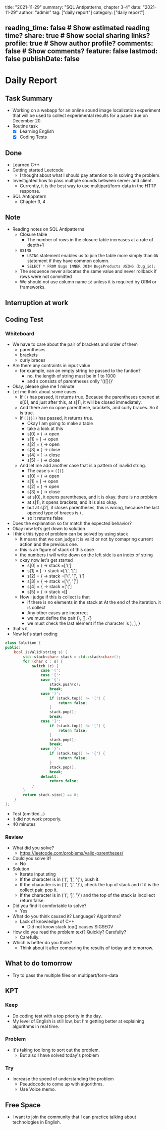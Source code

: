 title: "2021-11-29"
summary: "SQL Antipatterns, chapter 3-4"
date: "2021-11-29"
author: "admin"
tag: ["daily report"]
category: ["daily report"]

reading_time: false  # Show estimated reading time?
share: true  # Show social sharing links?
profile: true # Show author profile?
comments: false  # Show comments?
feature: false
lastmod: false
publishDate: false
---

# Daily Report

## Task Summary

- Working on a webapp for an online sound image localization experiment that will be used to collect experimental results for a paper due on December 20.
- Routine task
  - [x] Learning English
  - [x] Coding Tests

## Done

- Learned C++
- Getting started Leetcode
  - I thought about what I should pay attention to in solving the problem.
- Investigated how to pass multiple sounds between server and client.
  - Currently, it is the best way to use multipart/form-data in the HTTP response.
- SQL Antippatern
  - Chapter 3, 4

## Note

- Reading notes on SQL Antipatterns
  - Closure table
    - The number of rows in the closure table increases at a rate of depth+1
  - `USING`
    - `USING` statement  enables us to join the table more simply than `ON` statement if they have common column.
    - `SELECT * FROM Bugs INNER JOIN BugsProducts USING (bug_id);`
  - The sequence never allocates the same value and never rollback if rows were not committed
  - We should not use column name `id` unless it is required by ORM or frameworks.

## Interruption at work

## Coding Test

### Whiteboard

- We have to care about the pair of brackets and order of them
  - parentheses
  - brackets 
  - curly braces
- Are there any contraints in input value
  - for example, can an empty string be passed to the funtion?
    - no, the length of string must be in 1 to 1000
    - and s consists of parentheses onlly '()[]{}'
- Okay, please give me 1 minute
- Let me think about some cases
  - If `()` has passed, it returns true. Because the parentheses opened at s[0], and just after this, at s[1], it will be closed immediately.
  - And there are no opne parenthese, brackets, and curly braces. So it is true.
  - If `([{}])` has passed, it returns true. 
    - Okay I am going to make a table
    - take a look at this
    - s[0] = ( -> open
    - s[1] = [ -> open
    - s[2] = { -> open
    - s[3] = } -> close
    - s[4] = ] -> close
    - s[5] = ) -> close
  - And let me add another case that is a pattern of inavlid string.
    - The case s = `([)]`
    - s[0] = ( -> open
    - s[1] = [ -> open
    - s[2] = ) -> open
    - s[3] = ] -> close
    - at s[0], it opens parentheses, and it is okay. there is no problem
    - at s[1], it opens brackets, and it is also okay.
    - but at s[2], it closes parentheses, this is wrong, because the last opened type of braces is `(`.
    - so it returns false
- Does the explanation so far match the expected behavior?
- Okay now let’s get down to solution
- I think this type of problem can be solved by using stack 
  - It means that we can judge it is valid or not by comapring current action and the previous one.
  - this is an figure of stack of this case
  - the numbers i will write down on the left side is an index of string
  - okay now let's get started
    - s[0] = ( -> stack =['(']
    - s[1] = [ -> stack =['(', '[']
    - s[2] = { -> stack =['(', '[', '{']
    - s[3] = { -> stack =['(', '[']
    - s[4] = { -> stack =['(']
    - s[5] = { -> stack =[]
  - How I judge if this is collect is that
    - If there is no elements in the stack at At the end of the iteration. it is collect
    - Any other cases are incorrect
    - we must define the pair (), [], {}
    - we must check the last element if the character is ), ], }
- that's it
- Now let's start coding

```c++
class Solution {
public:
    bool isValid(string s) {
        std::stack<char> stack = std::stack<char>();
        for (char c : s) {
            switch (c) {
                case '(':
                case '[':
                case '{':
                    stack.push(c);
                    break;
                case ')':
                    if (stack.top() != '(') {
                        return false;
                    }
                    stack.pop();
                    break;
                case ']':
                    if (stack.top() != '[') {
                        return false;
                    }
                    stack.pop();
                    break;
                case '}':
                    if (stack.top() != '{') {
                        return false;
                    }
                    stack.pop();
                    break;
                default:
                    return false;
            }
        }
        return stack.size() == 0;
    }
};
```

- Test (omitted...)
- It did not work properly.
- 40 minutes
    
 


### Review

- What did you solve?
  - https://leetcode.com/problems/valid-parentheses/
- Could you solve it?
  - No
- Solution
  - Iterate input sting 
  - If the character is in ('(', '[', '{'), push it.
  - If the character is in (')', ']', '}'), check the top of stack and if it is the collect pair, pop it.
  - If the character is in (')', ']', '}') and the top of the stack is incollect return false.
- Did you find it comfortable to solve?
  - Yes
- What do you think caused it? Language? Algorithms?
  - Lack of knowledge of C++
    - Did not know stack.top() causes SIGSEGV
- How did you read the problem text? Quickly? Carefully?
  - Carefully.
- Which is better do you think?
  - Think about it after comparing the results of today and tomorrow.

## What to do tomorrow

- Try to pass the multiple files on multipart/form-data

## KPT

### Keep

- Do coding test with a top priority in the day.
- My level of English is still low, but I'm getting better at explaining algorithms in real time.

### Problem

- It's taking too long to sort out the problem.
  - But also I have solved today's problem

### Try

- Increase the speed of understanding the problem 
  - Pseudocode to come up with algorithms.
  - Use Voice memo.

## Free Space

- I want to join the community that I can practice talking about technologies in English.
